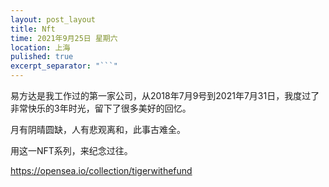 ```yaml
---
layout: post_layout
title: Nft
time: 2021年9月25日 星期六
location: 上海
pulished: true
excerpt_separator: "```"
---
```


易方达是我工作过的第一家公司，从2018年7月9号到2021年7月31日，我度过了非常快乐的3年时光，留下了很多美好的回忆。

月有阴晴圆缺，人有悲观离和，此事古难全。

用这一NFT系列，来纪念过往。

https://opensea.io/collection/tigerwithefund




